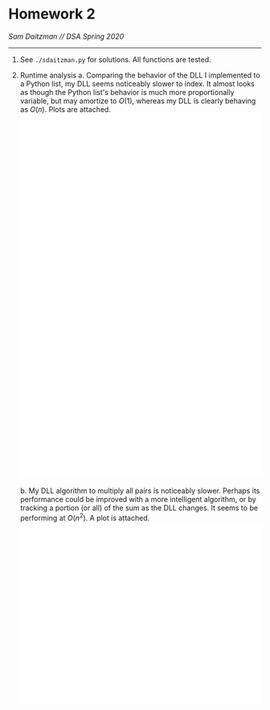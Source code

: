 # Homework 2
*Sam Daitzman // DSA Spring 2020*

---------------------------------

1. See `./sdaitzman.py` for solutions. All functions are tested.

2. Runtime analysis
    a. Comparing the behavior of the DLL I implemented to a Python list, my DLL seems noticeably slower to index. It almost looks as though the Python list's behavior is much more proportionally variable, but may amortize to $O(1)$, whereas my DLL is clearly behaving as $O(n)$. Plots are attached.
    ![Python List indexing behavior](./index_plot_python_list.png)
    ![DLL indexing behavior](./index_plot_dll.png)

    b. My DLL algorithm to multiply all pairs is noticeably slower. Perhaps its performance could be improved with a more intelligent algorithm, or by tracking a portion (or all) of the sum as the DLL changes. It seems to be performing at $O(n^2)$. A plot is attached.
    ![DLL multiplying all unique combinations of nodes](./multiply_all_plot_dll.png)